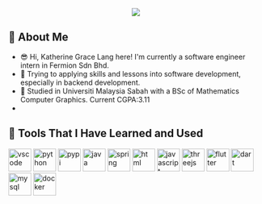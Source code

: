 <p align="center">
  <img src="https://capsule-render.vercel.app/api?type=rounded&height=284&color=gradient&text=⋆.ೃ࿔🌸*:･%20Hello!⋆.ೃ࿔🌸*:･%20&textBg=false&fontSize=50&animation=twinkling&fontAlign=50"/>
</p>

## 👋 About Me
- 😎 Hi, Katherine Grace Lang here! I'm currently a software engineer intern in Fermion Sdn Bhd. 
- 🤔 Trying to applying skills and lessons into software development, especially in backend development.
- 📔 Studied in Universiti Malaysia Sabah with a BSc of Mathematics Computer Graphics. Current CGPA:3.11
-   

## 🔧 Tools That I Have Learned and Used
<p align="left">
<img src="https://cdn.jsdelivr.net/gh/devicons/devicon/icons/vscode/vscode-original.svg" alt="vscode" width="45" height="45"/>
<img src="https://cdn.jsdelivr.net/gh/devicons/devicon@latest/icons/python/python-original.svg" alt="python" width="45" height="45"/>
<img src="https://cdn.jsdelivr.net/gh/devicons/devicon@latest/icons/pypi/pypi-original.svg" alt="pypi" width="45" height="45"/>
<img src="https://cdn.jsdelivr.net/gh/devicons/devicon@latest/icons/java/java-original-wordmark.svg" alt="java" width="45" height="45"/>          
<img src="https://cdn.jsdelivr.net/gh/devicons/devicon@latest/icons/spring/spring-original.svg" alt="spring" width="45" height="45"/>
<img src="https://cdn.jsdelivr.net/gh/devicons/devicon@latest/icons/html5/html5-original.svg" alt="html" width="45" height="45"/>          
<img src="https://cdn.jsdelivr.net/gh/devicons/devicon@latest/icons/javascript/javascript-original.svg" alt="javascript" width="45" height="45"/>
<img src="https://cdn.jsdelivr.net/gh/devicons/devicon@latest/icons/threejs/threejs-original-wordmark.svg" alt="threejs" width="45" height="45"/>            
<img src="https://cdn.jsdelivr.net/gh/devicons/devicon@latest/icons/flutter/flutter-original.svg" alt="flutter" width="45" height="45"/>
<img src="https://cdn.jsdelivr.net/gh/devicons/devicon@latest/icons/dart/dart-original.svg" alt="dart" width="45" height="45"/>
<img src="https://cdn.jsdelivr.net/gh/devicons/devicon@latest/icons/mysql/mysql-original-wordmark.svg" alt="mysql" width="45" height="45"/>
<img src="https://cdn.jsdelivr.net/gh/devicons/devicon@latest/icons/docker/docker-original-wordmark.svg" alt="docker" width="45" height="45"/>                                      
</p>
